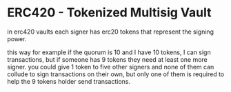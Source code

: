 # ERC420 - Tokenized Multisig Vault

in erc420 vaults each signer has erc20 tokens that represent the signing power.

this way for example if the quorum is 10 and I have 10 tokens, I can sign transactions, but if someone has 9 tokens they need at least one more signer. you could give 1 token to five other signers and none of them can collude to sign transactions on their own, but only one of them is required to help the 9 tokens holder send transactions.
